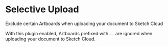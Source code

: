 # Selective Upload
Exclude certain Artboards when uploading your document to Sketch Cloud

With this plugin enabled, Artboards prefixed with `--` are ignored when uploading your document to Sketch Cloud.
